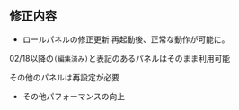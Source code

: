 ## 修正内容

- ロールパネルの修正更新
  再起動後、正常な動作が可能に。

02/18以降の`(編集済み)`と表記のあるパネルはそのまま利用可能

その他のパネルは再設定が必要

- その他パフォーマンスの向上
